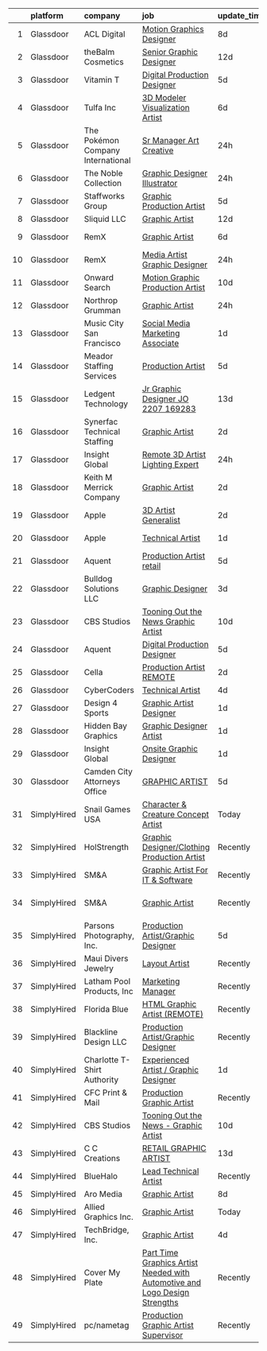 

|    | platform    | company                           | job                                                                                                                                                                                                                                                                                                                                                                                                                                                                                                                                                                                                                                                                                                                                                                                                                                                                                                                                                                                                                                                                                                                                                                                                                                                                                                                                                                                                                | update_time   | location                |
|---:|:------------|:----------------------------------|:-------------------------------------------------------------------------------------------------------------------------------------------------------------------------------------------------------------------------------------------------------------------------------------------------------------------------------------------------------------------------------------------------------------------------------------------------------------------------------------------------------------------------------------------------------------------------------------------------------------------------------------------------------------------------------------------------------------------------------------------------------------------------------------------------------------------------------------------------------------------------------------------------------------------------------------------------------------------------------------------------------------------------------------------------------------------------------------------------------------------------------------------------------------------------------------------------------------------------------------------------------------------------------------------------------------------------------------------------------------------------------------------------------------------|:--------------|:------------------------|
|  1 | Glassdoor   | ACL Digital                       | [Motion Graphics Designer](https://www.glassdoor.com/partner/jobListing.htm?pos=112&ao=1110586&s=58&guid=0000018267a4184088bf293b565bb915&src=GD_JOB_AD&t=SR&vt=w&ea=1&cs=1_848b2ce8&cb=1659596183938&jobListingId=1008030793461&cpc=9908D8D4413DBB8A&jrtk=3-0-1g9jq863bkhpb801-1g9jq863rkbna800-041d39cda1a5b432--6NYlbfkN0Aba5oU64R_O9Kj8y6RMdSSFXuPwn88DcWu9IRDlipDHjxHIIFB0atBqVJ04z1yB39EXaH3HfJd71xDSokcWTKmhcfxdbhRrzjNjs_IzDovLb9bsEsewfUfzaqhWbzToXK_90vEZ-34TCjbCctfbqdR3ugAMy21W9gB1cg5Q3DxaFfqvGujc1GFaoIRdc_9JLetw6da0Kj3row6JcrQ95qbs-CPTwiGqgY_OFcIhryfxXzsl9km4Dz0DnzjaUsQDS7ePor63r1cn1U2DUENgL4IGcvLPCPtCBcBkb70rOAMSgsBEe_v-DRSktj5Avt4DSiNb9SmPmMGQtaC0BUV_uD1DFothnRF0d9hhI9m2ljgxwDFvgbYEdSFQ_a0oKUMWFKxkVpnzv-Jl1YCcycp9tflnDEsgud-O0A0wpRrw4RyIg0UR1YpUBh9md2Vi5_trkI2ITzDEbcpyrVrKEFuwbMyg9yWbZMsOi56XPYCola3xThK9KdWjJZAA_1Nplm6upTJZNpuz5Jchg%3D%3D)                                                                                                                                                                                                                                                                                                                                                                                                                                                                                                                                    | 8d            | Remote                  |
|  2 | Glassdoor   | theBalm Cosmetics                 | [Senior Graphic Designer](https://www.glassdoor.com/partner/jobListing.htm?pos=111&ao=1110586&s=58&guid=0000018267a4184088bf293b565bb915&src=GD_JOB_AD&t=SR&vt=w&ea=1&cs=1_413ec8e7&cb=1659596183938&jobListingId=1008023270650&cpc=47CFDC01B3F81FAC&jrtk=3-0-1g9jq863bkhpb801-1g9jq863rkbna800-3443bbd3b66a87f7--6NYlbfkN0CiwYZWsgeIGxaZVD9AijDv5Y8RBhHgWVXL7YNkINyxKjn7YTrqEzQwB_iyJwxxx3lTN6lrSZjncLtlQEJIM-o3RG-7AJazINih6hy0vg3xrkk_OT-XH6ntD2F64M9b1vJIjF-nYYsQQMLeoY5kzfmfaXFxzyRQlfy78UCbYsKhJsO5efnCWg0i4KKBz7W_F4bWtSoIY8tMsF7ks3o_A74z88w4IUDf5EW3hhbHVjxOoLRJsHpcKcKD14-LvhgFPKIyZbRJAs7hfvVIM0nNZCcDIUgfXZ3iMpp47auJKjYqR_Lk_3n9VwIJBpmUShS_u9exi0xkKqrmPXvuw5XX5b4a7nY61cr-Es_xVQfsxFrAGiiEf3y5Op_Yu4Og2veGxwAkXGQJ2tor0hlVshS6sE_X4ac63Kj8RBPETiFhmtU_--fvCpm1cmaqUwmGmLIph5VprkV_VWSfOM7nsEZnvAubJPs_iJOqkrMlATffYoyzgn4ImbiKoXrFmVwUfc_GtZo%3D)                                                                                                                                                                                                                                                                                                                                                                                                                                                                                                                                                   | 12d           | Remote                  |
|  3 | Glassdoor   | Vitamin T                         | [Digital Production Designer](https://www.glassdoor.com/partner/jobListing.htm?pos=125&ao=1110586&s=58&guid=0000018267a4184088bf293b565bb915&src=GD_JOB_AD&t=SR&vt=w&cs=1_4d76fa87&cb=1659596183941&jobListingId=1008038558203&cpc=F41FEAB56D215062&jrtk=3-0-1g9jq863bkhpb801-1g9jq863rkbna800-0b28829f4bd3d0ef--6NYlbfkN0DMrcEu7yrtATojKJA7cEzGQ3FdRGWLh0CZQInL4ECGI6k5tN82kdM0OKoro5eXmjpbPmk1f5YwH-U8sNZ9vwYDSq7NIA3v2pgwkd2khJGuQdhVP4oj6pbmLrHZ5fdsvbQpcM8qrC_W_XGQD7e-BOya_9Z7bGsf_wzHLqtA_-uZOtlBKAyxEEPMhyrswHdrEcIF8n0XCKDiCWgQmjT9gl-TNxmY_CZEcWqQIlfFQk5chIVDSv2tu1J2BI1H-_gJS1n9w8Ngd246lpsyRgOhARnIrL-0sVSRkYZfRLuwva5tFi4WPY7bCEr1x_Wnndx7luNetsETWqXpWNvUn4cdL3C_n8JgUdeFCq5Yp4Xc3gCa4L9JYViOYiu5y_vQ7_qBsC_NvUK3rdWF1_AVJGDMNsxbpjyA_RibNVyIU3YUkaAhgUvcBm4EKHumIMZEAFaxMup3cN6s_Kwqcqr36qB88uUN)                                                                                                                                                                                                                                                                                                                                                                                                                                                                                                                                                                                                  | 5d            | Remote                  |
|  4 | Glassdoor   | Tulfa Inc                         | [3D Modeler Visualization Artist](https://www.glassdoor.com/partner/jobListing.htm?pos=128&ao=1136043&s=58&guid=0000018267a4184088bf293b565bb915&src=GD_JOB_AD&t=SR&vt=w&ea=1&cs=1_73e3209a&cb=1659596183941&jobListingId=1008036719955&jrtk=3-0-1g9jq863bkhpb801-1g9jq863rkbna800-ab72be3e8d6fb9f7-)                                                                                                                                                                                                                                                                                                                                                                                                                                                                                                                                                                                                                                                                                                                                                                                                                                                                                                                                                                                                                                                                                                              | 6d            | Remote                  |
|  5 | Glassdoor   | The Pokémon Company International | [Sr  Manager  Art   Creative](https://www.glassdoor.com/partner/jobListing.htm?pos=102&ao=1110586&s=58&guid=0000018267a4184088bf293b565bb915&src=GD_JOB_AD&t=SR&vt=w&cs=1_fe80f9be&cb=1659596183935&jobListingId=1008049694354&cpc=4D489A1B82E31BBF&jrtk=3-0-1g9jq863bkhpb801-1g9jq863rkbna800-8691f45d63617bc7--6NYlbfkN0CsgUO0V2fSZxJANSxJiftVXeq1wpG4BxYFHzXoW0hPJnnKXvOitF3a4LytXYsmkihbQ8pEZsDaiHK1NzZuRe-jh5MRz6cVyFUmet3efNY1UOzIqdMCSBscwa6nfDVyP7nOIAvLxDvBbIS9yjGh0nMGvD4LoZbc0qz2LGPAPZ1HuPulX5sx8j55S-de6n8PcNXXyXsBix9kZfF-r32xISSSXyh9VVOTlslMSEp8RvgB_W2VbAzIGL9RE2noh3-Qe9dO4U6mhpBGTf5xl4Cv3pjVRcjuXtZzFkCl7eH1KPUGPWX5qvkfjQ0zyBy0sFB8IDwzkzqneq16XRLHQMCyyc584bFL1Nm7nHhi_XBOardu08hp4MJqhj92uFbgWfSUlOE7cPYymAIlEXuDUpgY1h-dRgzqC55LhWoegzKe6YpJ-DRQWv2Kd6lYtLWe7TJ0ZDPZe34r3DZk8aBgM8Gz0woNMOS9CwIL26bQqEra3DMAD6KTGWbTf96-EhMCyD-TPkrmkaRn0j1EcyDP0Wrr7wMceJ6oAkV8ilD2NcSoluxXYe5NrnEc9JOk5OrKM5xWVCnB26u7mJEgqA3P4Ilr5KC08D7WFyWHwtBpIJto_Gmm2JbzsD4Er1k2jzLhgs_LM00zzVCezi63tlDNDLo_YWKAoTRk6LkK0QKWC-612Het_FFWFxnQ9ZBWmJsx5rQBuE2l13G5oHRNfgiOo8_T2xAbO35trJlpBnl2SAYQw9zhz3GCQjEXp7Z211vPFskAayuMZ6Cp2vHpMvkz-Ip_X3qjBUofnuHLrzpcHQEalx2GDzpndFBkYPELwGoIVaLi8KBX1FEfpOUKTA7GLRU_v6FrlbidBKVST0MXkyXiIHW6t0qZuVPQaS__-5wAeWgVFBUQc7IeOBN5q4t9OsmfhWxW)                                                                                                                                  | 24h           | Bellevue, WA            |
|  6 | Glassdoor   | The Noble Collection              | [Graphic Designer Illustrator](https://www.glassdoor.com/partner/jobListing.htm?pos=105&ao=1110586&s=58&guid=0000018267a4184088bf293b565bb915&src=GD_JOB_AD&t=SR&vt=w&ea=1&cs=1_beda285d&cb=1659596183936&jobListingId=1008050241473&cpc=71532419B2302243&jrtk=3-0-1g9jq863bkhpb801-1g9jq863rkbna800-faeb56d8098e195a--6NYlbfkN0BQwH7wD2gC4RSkNIv97hJpZ1fz2K5fEvY6JqhS7ap604x0dQkWfTzFOUdK1sLnxDlNFoVuKgfe2U2-vE_gCDOWhQ8ccCjGojzEgP2sgHKmahFYv1ceStdZHV3OtjX_rrM3svPTqfuWypqkSnuC9xFnt8eTc--ky8F4VGHM5jn1SlHHA-pfPGNnFBZFY8cpN1B74PDgFkZePnsgoqauyFBh6Xr7H_ORHz61N02JRY9mu4doSCTWfxz8buriCWheVSdm5-kj48kyCWtTdBFna6d_qTbwwpIQAYGJY7XMSPkPZPGBv7Xat7qWXL4jl2W7aN-l828UVWRrqxu4a7vGF20Ayg_-jAXWmAlleOgIPo5NEu4xgUzfJBOKDDBUyKKWpHrcudcgGCunvLhFSGM8ZM1zHNZsKjzGX4rT1JEox1fWzMGAG9hee56w5MusY447F4T_5y1ziceRxtniNDGkPlyo2ePNYo9B8H2hSNWkyFYTX1sU5UMlUkc7wHPsKIOBWEpf0CMpcVyIGg%3D%3D)                                                                                                                                                                                                                                                                                                                                                                                                                                                                                                                                | 24h           | Reston, VA              |
|  7 | Glassdoor   | Staffworks Group                  | [Graphic Production Artist](https://www.glassdoor.com/partner/jobListing.htm?pos=115&ao=1110586&s=58&guid=0000018267a4184088bf293b565bb915&src=GD_JOB_AD&t=SR&vt=w&ea=1&cs=1_7dd5cb19&cb=1659596183939&jobListingId=1008038015627&cpc=4F748F1840550ABC&jrtk=3-0-1g9jq863bkhpb801-1g9jq863rkbna800-09b75c52cbba4cdc--6NYlbfkN0Cp8NIDKKcHVXj5lePxQX0TmJFif2cOVmn_ksU87BVy-Nh0mTp3OcpT_iFpGVqoccEG2CwamWJMEnmxcjoL4PDNSesc4vVozCidygp3JuG4G6fkkGEjP9GkY5n1dXTLVlxVedpPae-djbpfnZJe9BA5sd225XbrOm84QLseLv0e50CKx7Cwzt7xTxEAXnHR2cfT3c8dW8fGr8SXts6sLPKunO2iIjPHi5clPNdU1sn2FSuA99NvSgHzrFl8rccBDXfdb41jHfnK004niDhfsGa86vtb1IhXCdk4N6zCQ1G-CdpH35mz4sw0EwBOAf5SN5mB0z3odJrzb3BjSocKayTobkSTpyy4pJyP5lp-2d-L7WD5BNrq4FyYc2W4i5_NID1xKRwnUZZcjcAvBCTw6Rxou6j-mzRFtOcl5FsR2cKhoWiNZX2EqJ6kFTDRZXMNIJJT1XZfoIjerT9QbIQ8LAbW3-r5KBGQgCYLRNIuhVHkATiUlg6BGa8MllDEpCxYPFRTD_TNfkbB1tRSDJTtV87K)                                                                                                                                                                                                                                                                                                                                                                                                                                                                                                                               | 5d            | Green Bay, WI           |
|  8 | Glassdoor   | Sliquid  LLC                      | [Graphic Artist](https://www.glassdoor.com/partner/jobListing.htm?pos=109&ao=1110586&s=58&guid=0000018267a4184088bf293b565bb915&src=GD_JOB_AD&t=SR&vt=w&ea=1&cs=1_d3b3ea21&cb=1659596183937&jobListingId=1008022929441&cpc=42BEC95245890617&jrtk=3-0-1g9jq863bkhpb801-1g9jq863rkbna800-49c4cd4ee58b5291--6NYlbfkN0AxL4XJCSIpkSFElQoc1KUzmDHVTJiB4qhk3U5zkziJ5O5ZdAoPxm96k4FNah-_rkoB47EePcl73HgMX4DaSvPRfcoDCXeADc75_40atIoZkpNTCI-SrSYYv30JtvxfoJa5kgHsPbEmQm9xe2-lDg0DfBzpb2Q1rWsJ30z-iIgCETE1qxe0yNM0ZOuXiQz3P6ynF-6AVecqoJK1v4GCSwOJSlSdss8UXqblDSXBRvndFDVwaDVRP0-xGv2yJaKKXPcr-_8o-8cMUHyvk9_RGghHPY_J5uTA6v1fpFBu0-oq9XnHZ_ZUxwEcw2sdFTg6vLznHGedg_5gGMF7ImiUtM9F8AdtIKtQiPxsKdqxI5PH85Ik-aw5S9lave6f30TKiNlkncfLrcuvDid0n4A5C4l97gI6pIm00Ye1msIQssZQHp0v_oXzimL8IAFScEpfonzYkXXwUNMXojmT-vSwu_RYojMn2L4m70RCFa0fbOBJijtfjNavsXSu)                                                                                                                                                                                                                                                                                                                                                                                                                                                                                                                                                                          | 12d           | Dallas, TX              |
|  9 | Glassdoor   | RemX                              | [Graphic Artist](https://www.glassdoor.com/partner/jobListing.htm?pos=118&ao=1110586&s=58&guid=0000018267a4184088bf293b565bb915&src=GD_JOB_AD&t=SR&vt=w&ea=1&cs=1_28598f5f&cb=1659596183940&jobListingId=1008036300269&cpc=3BA4CE39D5B5DEF5&jrtk=3-0-1g9jq863bkhpb801-1g9jq863rkbna800-ee734af35bd4d38f--6NYlbfkN0CuHSGuDApGVPx9cXRLGO-izRoRBHVZoe6qYcOHefrkjjayppeLopH22wnTycBj1L48lG7gNWTkX_I466CiRM2_ymXEtKUYQHlC0ArfxJ2c1x1GtV_p71g47GOI7MnTcs4ZqWJlEzeut75h8hdEZTTMpteUh_SYIoHKonfbKeynEGRDREhrbPW5KP2pvIJ_09VbWoqRPQvh5qGKtI9GoS27hcKdtyCvcPdzDS0Aj9HzH_NFEA9ZJLAfuEwKXdQCE2DntWwrIcB3-pfXjJmEADoQ7fEysCgYabauv0A5mZSsZwDUB4fhGVskCsgMfh7cqUj6NpAWt6BdLljuNA0a86cOTlxufneBF7KXSdubv5FdlcUfc2ot-gbhp1ABvdbYrvFgeFVbEQu1ntl39riQqOvAw24bESoheLx7_L51ujZvuPEV644fVweonnrDULPi8Zd4FnPig3XBOUlHdsrtq50DxNqYekJXNQFrp54vr_STBb3zU8fekBgxbmh3oE5Bg9o_3_EJfy74rQ2w1T_vQS3XFvI7XH1U3pioTsNOpC8euzhG2Q2QEGaZieR3lP7l-0pjlca4b1VCncvTjMvglMEkGF1eFiGoloQ1RTqo_j4ztZW6vIgKguMmRVMm_8MUpZ1SsrA7ZINVD5d3xgch_tEUOXuLqWP09kQztyrjmAG9fN9Cj1Y4QG4PtFCDeU8Qx6xtFGqkhsCCmpxPgNlcC_W1zPTJStWkCS729C85fdVaa2qMFcQ7fzop5sEqmzc_rqSFamdNazMkd3O1cIlsXzSPssY85rVLUNa7K0RFRBhE9l6nymZHPNF5-34r8y59TxonpTnmLoR7s7XBiunTKwI7)                                                                                                                                                                                                          | 6d            | San Diego, CA           |
| 10 | Glassdoor   | RemX                              | [Media Artist  Graphic Designer ](https://www.glassdoor.com/partner/jobListing.htm?pos=113&ao=1110586&s=58&guid=0000018267a4184088bf293b565bb915&src=GD_JOB_AD&t=SR&vt=w&ea=1&cs=1_77c7786b&cb=1659596183939&jobListingId=1008049697127&cpc=3BA4CE39D5B5DEF5&jrtk=3-0-1g9jq863bkhpb801-1g9jq863rkbna800-f9f350c986f3d9c3--6NYlbfkN0CuHSGuDApGVPx9cXRLGO-izRoRBHVZoe6qYcOHefrkjjayppeLopH22wnTycBj1L4SU_zAvpLU0TMHs8YhxtnXgCum5CjH_1PVhYbjqEUYuPSzaK8PFxWlT7BfaV3RxXgqYXDlL0YwPuUijVRu-hP8xUHoMqi9PBDD97adys2ER7eL2yQ0g7mo37xCvqW141qJelRidf5tXVu-AXOWhkMdow2E9bOrfl552Q9ad0xEifS2CHm6Yy34apOY2SQwlRWNeK_5E4jLV-kmHO0Q4MYqyKmyzmKK7gRf2zkMPXRhYgqgK10HxC1-sxbtrpihB4CnSw1MqXOeAU8vsa0N-RVamjrMdBtsI9EEOX3sgFxx8-HFoDe7QsnP7AwFNhO04_HTZTCyruYT0go_YziHbXV0wwEhQYs0GCe1XhHvS18RtsVrmErff5UoiTHFkNDYk28WWjlVgKXaDNfiVQ40_diBRuRTEtsjX7ovVRwibP5aCeM1xNpBet2QnpgRKLaCDc2diK4Wj2XJTRSyYTV6XwUI0pMpc1uCXgvdymoneQq-koIrs6F8sI1Hp79CyPj-IvKA-QBAvk8Vv6GHVYEFWWvRBlOK0EEoGEmKoquJ11VV-gzcRTJZ6WzpaGEitb10YyZeOAJXpMdNBO27M4mU6vk4qV-piy8me8aWpxEiFl_nZmE4UngzGHqwY_ALmRqjADRtMt_Oxzng_yHyZMlHdV5tnBa34SSCxiQRN3HbPw66WYPyZ02Dk99wP33uiwdEQ3iaf2JIUd4xFLJqDQwi7vcyFdWRZ6PKf8QrNYPeEcbpV8F4Hf_HxYaAu5rObmYG2PUxAJ7WiPTvnx3rbWXdmHmW)                                                                                                                                                                                         | 24h           | Pasadena, CA            |
| 11 | Glassdoor   | Onward Search                     | [Motion Graphic Production Artist](https://www.glassdoor.com/partner/jobListing.htm?pos=114&ao=1110586&s=58&guid=0000018267a4184088bf293b565bb915&src=GD_JOB_AD&t=SR&vt=w&cs=1_a55cb4d6&cb=1659596183938&jobListingId=1008025411012&cpc=9C2286EA3771AAF6&jrtk=3-0-1g9jq863bkhpb801-1g9jq863rkbna800-660d75554043d9e8--6NYlbfkN0B7YoEZZ2QAGDyEGGmBPAUWSHc1Mt3sMCn9FehKcWA3wwfxcx19LEZnY8Y4HGhdxxo_AZCRgOeKtFgMHmjTBqCPKr2z1xDfFCQZA60oXs8OEd0TGe8T7zwfm1DOtyl3-tRvObejY_RXhkcvQtkVWJMu-aRM1B3nKo0v3OBBDgg4-K15GKFWGVB_DIqcPaX32DQpO3TEpJ5Bo3_HVXMJEupxlRgtv0tI4MhJG8ba7PLROGl88ZPDdsjDfCjmxjxNSpp4J1Y56-tn-kUOEYHL54v4F5-yEIEsrSCz4buLkoLJd7tQHCeM1DouUL1hFjpbv_e4mRPeztsnblKRwk2onYqPSLxccnO0_oqGXieQZvfifRhpHsqyOfrowRwZ5CwAkco50BZxryfYrc8BKdk-DWNYthWuKcF_1f3CPKnImqCK6QfXLBCce04fU0fKBNvNwk4s1nv_C4EZGEFLy3CMl0Ixhx-exyhmPzjiSsjFPBmDJ6I4EDJVQn2r7hWTsMVHPQnD4CQcp-XDNhKCcJTzFL3YPPtExJ3Dc7HGYkIgc1Dp7H3wEpsxHFAEWE4ECz4-70WXL_m2BMgXl0OqJpqhRVPOHhOhYdAyhP5JM4-pC-lz5sC5UAMzKKm_AOiDS7CKcQyQY2OiR_rwpU1pDut5w5fvUzKZ56cOCXxj-sDGC6FT9GEGNlddWWF7lX6oYXu38iMmVzJ3TUcJSM6NTmCGu5ChNaZ_7FKrOZdqMG872NlcQzsvSy3XXWF-FlMgKTxz3D0lZsQOpGlezp2X6PJokIu_VCvIUXEpmfQe-_ASvI-Uj84_n7nfg4RkzO_1I74nGiI7BwHfgAOo7QbpvwXm4prmvluepheiKiaWMdtSWMgBzApl5l-wx3lnTSkgChmxwIwOLvkU2nmAFJm6pn_iawVxiVU7oUZFv6Rf_enfmVsUW6AAUIGp4XTimlfh8eCym7GbisBq8eZtpcLhDgVfBKyqP5yomOEDo5Nbuc4eRkJU0pFm7zFM8PEYK5_JThEoOObB63f1fek1AQ%3D%3D) | 10d           | Sunnyvale, CA           |
| 12 | Glassdoor   | Northrop Grumman                  | [Graphic Artist](https://www.glassdoor.com/partner/jobListing.htm?pos=129&ao=1136043&s=58&guid=0000018267a4184088bf293b565bb915&src=GD_JOB_AD&t=SR&vt=w&cs=1_32ec52b9&cb=1659596183941&jobListingId=1008050719818&jrtk=3-0-1g9jq863bkhpb801-1g9jq863rkbna800-722bcacc9d702cbe-)                                                                                                                                                                                                                                                                                                                                                                                                                                                                                                                                                                                                                                                                                                                                                                                                                                                                                                                                                                                                                                                                                                                                    | 24h           | Melbourne, FL           |
| 13 | Glassdoor   | Music City San Francisco          | [Social Media Marketing Associate](https://www.glassdoor.com/partner/jobListing.htm?pos=110&ao=1110586&s=58&guid=0000018267a4184088bf293b565bb915&src=GD_JOB_AD&t=SR&vt=w&ea=1&cs=1_78a2e1c9&cb=1659596183938&jobListingId=1008048445598&cpc=8D52E76475A7E842&jrtk=3-0-1g9jq863bkhpb801-1g9jq863rkbna800-9bf7a8699e3f2c98--6NYlbfkN0B4sgMCx6OxFwnIfuB2uGSlXWAkZG2NmVwmzH_5uqGGFArWziHGrl1H4RQS1D28PK5zTkr_6YQJPn7kI7_dvcLzLgXy_0hAq-7MEEOTVnGOND2mQhSot2a7vPS7k_nr6wgL9cU9B2BKtOZ3vlxrCZYHnsIhZm-VwGZMq5IgcJzt7cfMy_ex8SkHilgd7TBcOCFKQw_flc284fahVlPdUf5ZoQUzVBL6DUrHW7agnvOeWk61pnLaBfvUO4pMR9EonbfhgjF3wOFvbOfeYJ_5WkR9D-6L_Ob7vtdUqN1hXg4dFuFpJPrjGvxnepobey83VorJs9nyFAa-s5zBl2kvTrBBvEXp18MmwNmfHBEgaZ78xwZcweu_ki2t6Xfpid3zO1z1RnOwREDGJwWiq94Q56l6QtSWoyJhSSB4r_FYfcqlJzv4vmFD8y7DVMbC17lAW-RBLWJc8PYIMGlKz03zziVmFsH4uI3sbIAH5V_mn3uQhvO0ej-Ou5_1qrBrcI31BtI%3D)                                                                                                                                                                                                                                                                                                                                                                                                                                                                                                                                          | 1d            | San Francisco, CA       |
| 14 | Glassdoor   | Meador Staffing Services          | [Production Artist](https://www.glassdoor.com/partner/jobListing.htm?pos=117&ao=1110586&s=58&guid=0000018267a4184088bf293b565bb915&src=GD_JOB_AD&t=SR&vt=w&ea=1&cs=1_86a93125&cb=1659596183939&jobListingId=1008038473452&cpc=9C2286EA3771AAF6&jrtk=3-0-1g9jq863bkhpb801-1g9jq863rkbna800-159c72adc70b0bc1--6NYlbfkN0DM5TvPpjQi0rJnyXH8y-iHFqdGt9Ax4_ivJpVVJhVkNEPWwq2DZg0OMI_Skq63EMqByJcdfcPjaG0T0jU1mBwyiiA9DFBoJklBqtgqVQUMDnqeIz1FscPtDm3o46eQk-r27VlwfWP3Vor12VrBj9SKp7MTNX676IlYS-NzNjNmAjbWSqFI2XD2Q4UadCizU-jb5sVU8USPDBRV2QMvi_p5XoNqRDrsD1eVxR1M3N2jphsQlt1ltvzUr-J-1Id0RE_YPFzAqgBNzrlbY4_PEOsnFDVOU8aEyXY4OlHoRUviXbiIjGHDwMiP2y5DWC36XWKUIMeWxFATLALnO6fUXV0Vq9eF6mLP5xje4ahOIUdGkb3J5wDRzDGnRYBjU1_yWq_yAPIjlNc51k58jtbcKFALPWRk91ct0rrn2CrhVQosbWYK1O3FvV-dXQccJMhnwzt2OJn5DdDnQsU0UrZJoCQcEE5FGGzBAqlJGEw7A2DHvV_KAHO7F6KMtSd3W85eH0g%3D)                                                                                                                                                                                                                                                                                                                                                                                                                                                                                                                                                         | 5d            | Alvin, TX               |
| 15 | Glassdoor   | Ledgent Technology                | [Jr Graphic Designer  JO 2207 169283 ](https://www.glassdoor.com/partner/jobListing.htm?pos=126&ao=1110586&s=58&guid=0000018267a4184088bf293b565bb915&src=GD_JOB_AD&t=SR&vt=w&cs=1_9895ebf4&cb=1659596183941&jobListingId=1008020011438&cpc=3BA4CE39D5B5DEF5&jrtk=3-0-1g9jq863bkhpb801-1g9jq863rkbna800-0c9d824ff1f539d0--6NYlbfkN0BhfrGGbcblirJ0_oD-V1jJ9SBvie1turFDKTAe6KCgNxcglQf_GDNs19Mxti6n_SpG6kWkTAPOP-y5pi9QHxxuTlMPuAQAX7yRD8SmZBSYZXronnT4fNhGWoszvIp_6aZxwSjveuci1UE5s602Icy8320mlRy0wC2si8AD03ZNLl8MMS-86tbWMuMml4R6ZBZeLFpSVNkdBhSwfHKE3STDzFbg6ooJCtHfeDsVS52Vc4cQ3Tx_a-GtI7n9NcX-2VUTnuyxwDs5XiJQbKTB0oigKePDTznSZL1QcsCoqPvdZh0geq4y6XjTlJ3XCw_oBRw2LVIaDtK46dCRS-EJxXBy0P0rUwq810vaT80GrtK_2iOQBTnG5uJ9VBJa18M14zQJ3_vsdE5KmF3PSCq1QHJgQCJbtn8Z2GrwW3vTD4qteI9_8KN7AVvEDYBRMpfE_gZv60LoR8QnTO53PDefuLz-DO2PK5pol-JtY6tCxfJMGCXzP_Y5s4PpLQpusjiEO1nvJVMxiMqFYBXpvXhwSKxGHXu2jwZJqI2LrBdu3pyBqcX5bDDV_g2sSLeCblQKsFv1O_3ap9tdHKGrJO9PoEOiEAA8QrfNtyl4PRwibT0SFXSb-RI5fXp-Imz9ljxjj7j0JZX8uleL6A%3D%3D)                                                                                                                                                                                                                                                                                                                                                                                             | 13d           | San Diego, CA           |
| 16 | Glassdoor   | Synerfac Technical Staffing       | [Graphic Artist](https://www.glassdoor.com/partner/jobListing.htm?pos=116&ao=1110586&s=58&guid=0000018267a4184088bf293b565bb915&src=GD_JOB_AD&t=SR&vt=w&ea=1&cs=1_0a28bddd&cb=1659596183939&jobListingId=1008044341060&cpc=334ABAF5D42DC775&jrtk=3-0-1g9jq863bkhpb801-1g9jq863rkbna800-e08145ec15752d50--6NYlbfkN0AWw-B98R_0UeEwU7zcJb5735BlGf2oO6lNW4CSRFTjX_XWfo89Ovxa0pXywesNQXCt-jczEgbpkXb0QJcytyR-ahbKOs9RTy4yYKO-XDGYacQftQ3ganBXUzYZJ4hMd3_9r3Bi4ooQb-xAT3MesaVJwuRvZOKTZHMhUZ8AgH5h3pDImjnswqh78Kdi4wabV-hZM5Ey3Fm4_gKZDVrrP8Rj4Cd834_pz1jEfm2MsyXKvW1gXq10hp6Wiq--EQ3LmpySpf6koEy3NrQ3tJmKLSIKmlf4jCnHe-0N4uPYO7YIh2eG1BJgZ5QWNYImusYJ9DYuOQDooBMNmZwvwpUUVzIvaUtpHKyKAapba6WRuzSkn9w9JCBhItJik0sfFrw1CL83-YPZ6BUIAWjYZXKF-9h0ECFVNSAvjcsfJJOuwxD3XIIU654Ba7pSCbPUR9zmcpXcX4-pKkjF8j3c2fCCHFTWqRlk2Yv6_G19z8-5tvJl_k7Hfw-dKi0NK6RCoe8n7o_dDIeZ4Vx3zhZxH_3OpaBquAoJ-UfUe1NX7ZHPDC2F4OuqcpWrt_ATPMIDhsU3eLHwjHj5sHjgcSHgHmtT9Q07vkOHkHgjXQa83GOrDK81L1lFLHnV-GG4rtRgfTnb-N2lgjd3J7abDbNUoDfs1B0ygOCJoKpOj2uAaVt8-VymVj_W8lQIHQAZ7BqoUjqQlvdQxERobeM0Lq_FcjAj8wqUiGZ7ZHS92NocU-fn3Ku0LOhmUOK9gwNi5Lystu-8w2ps919YqeD9062-cI-W53rNASXenyeKNyrmzomriPb-r0MkGoUFJFeRZuLPpTy-fNKcHK3hOdzQvQ%3D%3D)                                                                                                                                                                                                              | 2d            | Rocky Mount, VA         |
| 17 | Glassdoor   | Insight Global                    | [Remote 3D Artist  Lighting Expert ](https://www.glassdoor.com/partner/jobListing.htm?pos=123&ao=1110586&s=58&guid=0000018267a4184088bf293b565bb915&src=GD_JOB_AD&t=SR&vt=w&cs=1_1fcd5e1d&cb=1659596183941&jobListingId=1008050104792&cpc=AC285F3A3ECA6BB0&jrtk=3-0-1g9jq863bkhpb801-1g9jq863rkbna800-07a40cd664798f6d--6NYlbfkN0BKkHZu3wF05EeDimN_p6sYpKCMArvwa95YdH7UpkaBCqc7l59ErwqcnbLPb4b2tZhUsZWRQ0wcet9YOHtd5qnB4bLl_g01TYGgZ1igupunvSz584XG-nk26onDsvjkIsWSSSjw8X40pizQyxTy2eNVjpbaagBIscjpH3nJ-QqQxRQ7KYJf_7ighAelsuqXbNyJ0pFLdO0kqZ0PpDPcFYOet5GyEmqTFr6sCFZSf6dHzWMJeiOIK7KIkkCA1ZWtdApLSCER3XV9tGHFbxN6AzpckQIQYLZk_4Bp1s8o5g1OBeuupjrmtRTVg9PNfjmUFsJClbw5tMkRtybfBDRTzRiYrpb5CybquH0-qlEQQyjGK5zJQH7b880sgmN_sDGnaiYQUcjOFRzyT483FqC7SlGhlILeKH_MJjr9vV86mKYNoq316tje9NWZKDOV9_SnO39-Y37rdrJzgcni_dXHlCL3TWDEzqaIztr4pD59nugGHzF8pvBC-oWc)                                                                                                                                                                                                                                                                                                                                                                                                                                                                                                                                                           | 24h           | Seffner, FL             |
| 18 | Glassdoor   | Keith M Merrick Company           | [Graphic Artist](https://www.glassdoor.com/partner/jobListing.htm?pos=106&ao=1110586&s=58&guid=0000018267a4184088bf293b565bb915&src=GD_JOB_AD&t=SR&vt=w&ea=1&cs=1_c81630ee&cb=1659596183936&jobListingId=1008045012417&cpc=70D6958B2CFB98E6&jrtk=3-0-1g9jq863bkhpb801-1g9jq863rkbna800-fbc22cf0e636a602--6NYlbfkN0D_KRozbKJx95I3LRYgbj09bqBDFeyQG4s8tCOB31p2DGPWouQo4S-5NX1BSA2nTw0_ORWVUgjJc-S8yLWhZu5_ezP_hvw5DvfVCLJ5c83nZ2PfVdzERVvzMldKWAupD5ygP6FzbIWw7vSB70agLNT0fBZMU_3MBSvYtHRCFNWdwXNNC92D3QOPF5qqy8-MpPmQIB9dD6d1tWYJJGMW9YrqFEX9OCAQa0RliEZPWNszvUBT9y2omCGMbG3ifVzol7pybXTiq88x62ewY05iztrlxgRJncS_qRe07RlSHiNqRIX1MN-DmnB5NHcD5rlKwjV8g7BgSzh4MwVw-47Yb5M7d2GKNgcEJ7SJNOsmPUlTQRBsTPskglwPfccH6lNqMoCv86HjO8YjW8Ksod2NH4wGFzcV_EUkxblFPAvSiDfMLxA-GAKxXbGo4DuqshucDEDsNaXxXdmMF8rujmR_tMkUni76UyJ26HiDUV8vwrtGZu6WRaAJNtIGXqHh8eH8Q012rO8cBWeuvw%3D%3D)                                                                                                                                                                                                                                                                                                                                                                                                                                                                                                                                              | 2d            | Sibley, IA              |
| 19 | Glassdoor   | Apple                             | [3D Artist Generalist](https://www.glassdoor.com/partner/jobListing.htm?pos=103&ao=1110586&s=58&guid=0000018267a4184088bf293b565bb915&src=GD_JOB_AD&t=SR&vt=w&cs=1_307e6d8c&cb=1659596183935&jobListingId=1008043315424&cpc=F41FEAB56D215062&jrtk=3-0-1g9jq863bkhpb801-1g9jq863rkbna800-1b9bc4abaa9c16ec--6NYlbfkN0BvKrLyj5gPmtZO9T8euul8TCxuuKNOtzRJOomxnwSEodTz2Bc-sPZlt2Zgji_QUXFzD7dtomGns_hR7wA5qROeh1D0sSdCcCTzAlkilmqfzZjf8ww35AV-QWcUoZrGI3Q6Gqv4YHd7SsjDwQNLX9uhCDLZdnCczIOOBDLWL-Pr7vwr90QUdXCU7V_Z-fJXpRV7MjqhbJ4ZodC1oRZcGQYz8fD93urhaUhrWIsEYC14rV4fg71e0Vyi6VgBHYLMOGit5HViN7V4FHkOaneOy3dDvoY3E2pqLFSmoNEUVjn5XmOAPPpH0ShX-LFxlfubcg5ho5d_VpD31bx4t4lzwjmS_ksKBuyQJUPH7sHVXDhYqXqTQXFjrO2SvlmX0b0lmqbpgvCkFh6IWZ0aUrJ1rXLLHiPnHE5vvA1yVyjVnrYH70NzJINCQA-eJJfDJlhz0YXhsI_Rbi-PGH_3E_YV2mW9629g4jv1hKKCnzkd0_6PurkU49IU8rZG2nzMdb8lXsv7q8Iv0cfCUX_BY-7S6jhyihv2p7JQa4714IRZLeu3XW0AfU3w7koe7fXWE8UG8khjWWZEyiAoUW4UUDLZ4dm8BcQ_xjliZwg5-LyVXyfm5FKXDM3G2_vFGLmXNC8lGPfgmgoMahfXRCU3ybZRLRCLUa4Ctu38xE2fqawb1yw1aLwnJj4kiNjyrkwwYjU50iJ-86NbYXHaVcPJ1kJ7q1C1dou0KfCw9i24U5zwC-okOGM29zZZ4OQKDNeCwulEjTk-y1w6L2Z4vhzRXg2bZe2XkGHwfXcQZtc6F76e2zxTKCuELsaWTD2-7pD8iTwoA0uBBesoVCb1ZbKm6_6dKPC5ttzvl_ulUwCkq2wVbUK_V1D1TxTlzgRPP-KYU4X_rlaC6_S99BIxOIc-xdaZYh-oHmL3IAoIhZfU0P3AJfuhp9hIsuUFpSLweKbQ_QOno64%3D)                                                                                           | 2d            | Cupertino, CA           |
| 20 | Glassdoor   | Apple                             | [Technical Artist](https://www.glassdoor.com/partner/jobListing.htm?pos=107&ao=1110586&s=58&guid=0000018267a4184088bf293b565bb915&src=GD_JOB_AD&t=SR&vt=w&cs=1_33fe0599&cb=1659596183937&jobListingId=1008049134439&cpc=F41FEAB56D215062&jrtk=3-0-1g9jq863bkhpb801-1g9jq863rkbna800-85fae6a6c4836f05--6NYlbfkN0BvKrLyj5gPmtZO9T8euul8TCxuuKNOtzRJOomxnwSEodTz2Bc-sPZl5OJ9R4TJsNd5tzvmuj0dZdRfvorjr3zd40LLU5zpu-a6g_8q0a3Uw1Xm7vBqWEagQjeAUwfe3pKpxmOKyd__zvHim9EJmOMpCzdhc1nfpeGAtXu2AZ6kBkF8QS0bs6KVNuMWGCQIVWF2_trJxgxTkyejv4obHqOGDBNATFQilMj5_essCR0eqn8x6aZHoHQRkf1beWxatH0KFDIw91qSsWKRTouBXKq5IxVMqeeqGW9CL1qb3NI6qVc0pHJFgap1qD7oRLT_NplXTP_Quv4HP00WanW25QJ-Ja9_HrSVJH3GOjxCrSufvw57yqwsHN5BgcQbTvApISUhdxUVx6AO0mRav2b5cEQcXOAi-CCgBZKE8bEXs5OF-BhuxwVscil_iEU5JDOXqrHxr5iF9npxXwBCgLELZvS01ef1zWN5UCZ9MRukI4Bb2qBgjQ73nmr3iij_RwmXsddcC7zaWyveQPWI_Xwc3yUvYbhmBejwBvBuIOvb7v1OaAXk0GYEDI57jsPDYjnQRcr0NtkoFfJkVcOB4vCXeWyYAPlbngyCSkxQ-57GNKn5eb6NlOGBrVgiyUzTYSOFJ2-8094KHNf0YMxWpqpxBbdcNcTuyoZU31P4wr--s4MAteBw09a-_BCq4__EBDSFDawXnhn_DI-2g-Yhod7lsnPZ66HspTzHFPHL9yD0xo-ykgUnuZP3ZZx9BURRCFrCQsJAvzQVkl0ku-6Ir3yCRyaHyI1sE0bFaKhHh-Cvb61vIYcjZND7mBZqlrEb3wwYhd3VZXvJ7Atsmo3CzpATqYvmQB_-Fe5xYiORCYohxgb3PWc6W6-WLTLxmMy0eXE4KWcl0dt_8BJJjjsek_C8jXVpWNZkqeNI-lAraVqj10ePoWqxPBjEXKUV)                                                                                                             | 1d            | Culver City, CA         |
| 21 | Glassdoor   | Aquent                            | [Production Artist  retail ](https://www.glassdoor.com/partner/jobListing.htm?pos=121&ao=1110586&s=58&guid=0000018267a4184088bf293b565bb915&src=GD_JOB_AD&t=SR&vt=w&cs=1_94d75083&cb=1659596183941&jobListingId=1008038667589&cpc=3DB599BF2F4828F0&jrtk=3-0-1g9jq863bkhpb801-1g9jq863rkbna800-697ac904ed02843d--6NYlbfkN0DMrcEu7yrtATojKJA7cEzGQ3FdRGWLh0CZQInL4ECGI9gD0Wolx9R2v-Aex0-GK07GDDYnO7rOFnCVBDmb_lc9L7CyvY2vvEGsBl3Bwu1pHurXICVIbvAMMJK8J6mDZef3OiTk3PLVBTq1ueUjWDvl8jb7NcLBNteqkyO-YjSwAlWtdzsgHltP7ZDkZt9JhNR7H6R5IzsXRWooQT1_W0Y2Gg8egsuUhrXsjX5Co2v9fSlwZV2wo0Z_XwB_B20HRQNlGGwmUUcmA2GQHP_z7lnCNC9_sDE7jkUZpmeyFSPldyU3DViAOZUJHZFs4EAXzaMA6o0rdpMvloshcNzpJs49pV9nx6O6IXhzky3L5PijUnqgz7hc8zpQphc8qSRawrwP06-7ZFhZnn9CJo9RbbdZcVLNAHlhUC2CqqJxLHv-0NgeSSmB2UazpMXaLjJro8g%3D)                                                                                                                                                                                                                                                                                                                                                                                                                                                                                                                                                                                                                     | 5d            | Pacific, MO             |
| 22 | Glassdoor   | Bulldog Solutions LLC             | [Graphic Designer](https://www.glassdoor.com/partner/jobListing.htm?pos=130&ao=1136043&s=58&guid=0000018267a4184088bf293b565bb915&src=GD_JOB_AD&t=SR&vt=w&ea=1&cs=1_6747ff8b&cb=1659596183942&jobListingId=1008040593625&jrtk=3-0-1g9jq863bkhpb801-1g9jq863rkbna800-92a378b6144ca980-)                                                                                                                                                                                                                                                                                                                                                                                                                                                                                                                                                                                                                                                                                                                                                                                                                                                                                                                                                                                                                                                                                                                             | 3d            | Remote                  |
| 23 | Glassdoor   | CBS Studios                       | [Tooning Out the News   Graphic Artist](https://www.glassdoor.com/partner/jobListing.htm?pos=127&ao=1136043&s=58&guid=0000018267a4184088bf293b565bb915&src=GD_JOB_AD&t=SR&vt=w&cs=1_ebd29608&cb=1659596183941&jobListingId=1008025227188&jrtk=3-0-1g9jq863bkhpb801-1g9jq863rkbna800-a5023c58ebcda7d6-)                                                                                                                                                                                                                                                                                                                                                                                                                                                                                                                                                                                                                                                                                                                                                                                                                                                                                                                                                                                                                                                                                                             | 10d           | New York, NY            |
| 24 | Glassdoor   | Aquent                            | [Digital Production Designer](https://www.glassdoor.com/partner/jobListing.htm?pos=119&ao=1110586&s=58&guid=0000018267a4184088bf293b565bb915&src=GD_JOB_AD&t=SR&vt=w&cs=1_88fa559f&cb=1659596183940&jobListingId=1008038667246&cpc=F41FEAB56D215062&jrtk=3-0-1g9jq863bkhpb801-1g9jq863rkbna800-9fd33d793e98ee79--6NYlbfkN0DMrcEu7yrtATojKJA7cEzGQ3FdRGWLh0CZQInL4ECGI9gD0Wolx9R2EDT7B77c2cQC_n058RAr6Z-T1ZvHBGLNOg9RuxyuvnXMR44rD0vOBvD98NA89S0_fqUf_QvebPaEUcEpyR71mu3ANugTbMkiEKNZmZlH4jVL5nZ8Z16JCo9bC9kuxCOP7b47QkNftpCjlOFMRxQbXHL7UwhjQj6bMl1AXD2VOA9yryOm4Th4kzCKT-UFvtNcOsGBAjnADi3yW0f_w96fppqt5nGdifdjemye0LqclEdFtszZEhb7M-tSbSE-geR_YJNY5oVX6Eht4QgTUyJmfc4Re5GA2vbMODqbVPvw8WcxTX22oQxJi3IKoU3D96wtDsQQeoNOu7k-4c5yNQB-5I2E94XeDkM4H6WcFfDUdiw9AtlrB9WKbciGNi27bXnmVzuiAM_ZyPs2VVQIiT9Q4A%3D%3D)                                                                                                                                                                                                                                                                                                                                                                                                                                                                                                                                                                                                      | 5d            | Remote                  |
| 25 | Glassdoor   | Cella                             | [Production Artist  REMOTE ](https://www.glassdoor.com/partner/jobListing.htm?pos=108&ao=1110586&s=58&guid=0000018267a4184088bf293b565bb915&src=GD_JOB_AD&t=SR&vt=w&cs=1_720cc340&cb=1659596183937&jobListingId=1008045051878&cpc=AC285F3A3ECA6BB0&jrtk=3-0-1g9jq863bkhpb801-1g9jq863rkbna800-3b1be12b10312e8f--6NYlbfkN0ABL5jwqrJX8j4-zsE1pdctockIOMh3bUiDojLxDHSgft-IBPHc-ugKxXUaFJpc9ddpyUgFYxnN723ccAh6TK-0I9BDmUBhPzTUE_HWYwyVSDMb4Di6NmNssLZujqDrDDtuzBIUH_Nm0IzEJ08Ylduml_CVEFws4GPFlu4SaZzn04FEDUtme_2kxQbk6zV0bPfx_MZs93EUeXURFHEP4noMJG1NU7mcWIrGd9ttEWwV_QzQ93XZudqCyM6Tsi519Kw4BEbWsDiJrwPy6IsxUci906gm-ZLo6sEuey5h48hUYarp9mhIMiyDcT_aztjWZiNLDY4YLj7BmL9Ps6rScQ1IKq5Ufa2Cl_tydHYCI6_i9vFTXMbPJC9eSgulm2V8quIrTbs30Bfwu3bwMtN2xRiZsu0euE_gtzqDCVYnXjxZCjthVOQoZfAnnk2nfgc3ppdet62WBMJB9sMEi6RoG6kDU9A4HHyqFqEZ4BqqakrnWqff-zEcYI-WMs0TwXfcQix0vmuOkBkUQfxkfoI0MFD8Ti2mpnaS93nxbxlI5cIORXUeGx1uTKEekuHoXvGlKHzUEleX3JNk5DMOHz1GihdDLUBNo0FP7bHyOPvZo3JoTcBV5_m4dpKxncfD0A_sYkYEtBwYmox0KaAGmsb2u_z9h_o15Z2VwGhaAgbmOxxneE3OifKfq5hE4nHuhFZ7tW5YhPYAnINlMgaBKxDLE_N6bguJKcF-fKhexoySD2JByaPyotBly3Nz)                                                                                                                                                                                                                                                                                                   | 2d            | Pittsburgh, PA          |
| 26 | Glassdoor   | CyberCoders                       | [Technical Artist](https://www.glassdoor.com/partner/jobListing.htm?pos=122&ao=1110586&s=58&guid=0000018267a4184088bf293b565bb915&src=GD_JOB_AD&t=SR&vt=w&ea=1&cs=1_fd3af910&cb=1659596183941&jobListingId=1008039688521&cpc=FD1C1DA32C38CFA7&jrtk=3-0-1g9jq863bkhpb801-1g9jq863rkbna800-4e9f588ef24d6f1d--6NYlbfkN0CpFJQzrgRR8WqXWK1qKKEqALWJw739KlKqr2H-MSI4eoBlI4EFrmor2FYZMP3muM0G7vWMpAQU7S_OOPVkP7e1wziJWOrLqYpIVnzWsKEzmLEQay8h2tbI5ShDmtGdQkr1KREp3RMRQLrrqVCn5HUxYY0pK3ay7HDrFRMEluwtAi3Pq13RbRKUc0H9nR3EgjgGwAoAxn31wDHYH-k-6Y3iSJQJ4LkxfFVZKSbxjY2GlGDXqYzLjTPvU3C-dZliFcgImKwchsbgNlmPm-MMl-VqY40dUzvxltOzm06pjyw_N0D2mpsLSH119poY7Gp3d8QKyZw3mPTWIIPr2CHWuXhiqbiPU9kgmrei5xHpvd3pVJsnSg9qb28MGhmA88gp0ENlyDDj4FHPbAW3UK9ySLpbQXiBz0doFP8jzye3yjrKpw54-jTKuuavAm2_53j_u6dpD44DFwAvHOdK3-24X90F6uCx1TFdGmUrOSR0BUOAC8rNbUi9rBw-sqKKKDIv7GGMfCgOgo_T0OX9ns8MrYcjest0NpdujyxhmRsD9IJLHy4_Hpbfa_724a47X5ApY7DaBLtlzNSrvJALg6zm1v0tlJwbeauDZ1CZGOUw6mGpfrAgC7Xm4OZRRP-PhXKUc17xZ8oXABBmsUndhWWu3BW15kQC33m69pxRP-fp46xURlNAwkIEn9terbMqg7nny6G4mfZH3YwD8pDrbI4h7ozgW98Hajb35dwsYBu1bLK919X__76fO1W26uFhxqaR_2f-H1ijPD-DL1tSGNTvpFCM9P8ztB1UIA6iB9lRciHUQeS12sFD15ReLTEhUuOUQrVKWRZKTaEiGNBDv2CzjxWZEXbmNoUkyvWK1WQkg5YzsIezEM-I_GyIX3SX-IKa9STfjovsERh2yzKjm2TvnXHpyOPGtim51xOJttaO-1SML3fooMedC07KnWXVQqo3D8lTheWnffhxw7xppojQ6trm3fzsNvzSa6o%3D)                                                          | 4d            | Austin, TX              |
| 27 | Glassdoor   | Design 4 Sports                   | [Graphic Artist Designer](https://www.glassdoor.com/partner/jobListing.htm?pos=104&ao=1110586&s=58&guid=0000018267a4184088bf293b565bb915&src=GD_JOB_AD&t=SR&vt=w&ea=1&cs=1_2f44ce14&cb=1659596183936&jobListingId=1008047251754&cpc=608BEFD8E68346F1&jrtk=3-0-1g9jq863bkhpb801-1g9jq863rkbna800-5d6b1e67357195c4--6NYlbfkN0AuAjYKnBHsdkcMxrD7ZJITXxV72vImVt5xOyKRJQecNDAzsz2bnbm2BOS2wd25o-hsLgDtFML6Xrc7e_zaIdQALUJr0EQfuSu-TFrwyZqJwHsy6O3Oo0jNYVNuVmtyMsVR4l52Mnj34TophfuHYbppVnpAM4886zHzh39XgMb6alyl21xbP61QUaoSmGG-Y8sLi8Fgn87PQhsceSInoEC5G2gme4qdsELdmjOy7aFsM4GWCJa11yyOcRBXRmIETpaYxaNMeN9nT3vZCCYZNXCiVObGIBLtXIeQVtEpL7H1qS3TSHeyz7u_8FYWumOuxJJmnrFPyyo-9BMGhZUnyvsdEMQyECD9BspA6_C-ZTxGF7p1s-ScyFfJ5MnisDZxsAPc8sEmt-XmyKt7UJrVitMcgdQTiSdSw2wSYJjMpk53C50B4zJUJrovDFYz1om3DP5rdWV9sUtPJt-GFfzEGdYqIdaviX0efvxKDoqk4ckoxMBR2fEibUClLA2Jvvumli8IkujB1lVGmw%3D%3D)                                                                                                                                                                                                                                                                                                                                                                                                                                                                                                                                     | 1d            | Paola, KS               |
| 28 | Glassdoor   | Hidden Bay Graphics               | [Graphic Designer Artist](https://www.glassdoor.com/partner/jobListing.htm?pos=101&ao=1110586&s=58&guid=0000018267a4184088bf293b565bb915&src=GD_JOB_AD&t=SR&vt=w&ea=1&cs=1_229a6b07&cb=1659596183936&jobListingId=1008047414359&cpc=10100C7693495614&jrtk=3-0-1g9jq863bkhpb801-1g9jq863rkbna800-8c0ac20b4341c164--6NYlbfkN0DdNONLqhA8z6QrX6vw37qu8cGScUjPKwqVQr3YAsb4-0eBp-RYgg9wYOXF4sArEEOitpInzMlyS62yaJZ4xN3YsopoFgHSmMjV6Dsc3wpTtk5_fdgNWVKYhJS0evgqeRt6ZZ-Mmy7gqBmbImx9jRWN4IftTQaDv7VAr_0bomTf5I2-xwjb9TYswaplrs0W_sV22mGwOrAoizM5Ez4y1g3c3TBhyDQUryU4EBdgco24ChzvLfcRFg6ld3ig4n5HxUWBZwLRvUVyuJrs-nPeyviDlvzdkXMvd_ldZOMR-fGxqPW7Op0jtr3sBDrGN2uwWFWRsb_fBYQYIJhfS69w0datlVtA35UD6-0HLmybIJy0ty1tqWlArkHru3FmRlpO9hP4_lE2kPNSzetoLOrg7dp1xnOdFamRzfMb29RsbhN9xsC6vfbfx3Gcf8heaQ59zU2nnyKQ7vRLAfe4FSD0KNHwZh8xx8xPwrGCdSqlvS1lUlKJkbIFSi9S5LmJ2o96SleS0pG7Wvvj8w%3D%3D)                                                                                                                                                                                                                                                                                                                                                                                                                                                                                                                                     | 1d            | Hayward, WI             |
| 29 | Glassdoor   | Insight Global                    | [Onsite Graphic Designer](https://www.glassdoor.com/partner/jobListing.htm?pos=124&ao=1110586&s=58&guid=0000018267a4184088bf293b565bb915&src=GD_JOB_AD&t=SR&vt=w&cs=1_53407fab&cb=1659596183941&jobListingId=1008047346115&cpc=F41FEAB56D215062&jrtk=3-0-1g9jq863bkhpb801-1g9jq863rkbna800-56b14a6766bbeec6--6NYlbfkN0BKkHZu3wF05EeDimN_p6sYpKCMArvwa95YdH7UpkaBCqc7l59ErwqcnbLPb4b2tZjl30Ha-UMv01K2x8EfIPX2ogww_8foVRZZO7oKe2MWo5t3rPz2werhOTj8lf7F4A3v_mRI426TZLqQNpuqnUagQok2dSYp6PADeOT_mWgG1nBa6ly9KBPLRWSE3hsa6F4Cz1ivmKsC4roFPw6e3eaZyNKVL_cCRCKfJ4vznLGKY-hw9xJ1Y4g7gPco2d9oc9_fmOt0hvaI9ij-uYCJlNgNplYTCpjl0vScCv9mO1t3Z7wQK_GP31ILQw4YzKwpq8ON5JK9bA91pXFfvBedvBktuLs8JXz70pPm0_Y-7qGmoXsoin4X06wxSd4jFQk0kDAP4C4YPRQ7WYtG9oJIl-TlOyq7bEVEI3WGNytmRY1NxStiwAR0ozYyso98NJIn5DSM7xd3b3vTIMt5hZi7M8InXlsXrCOX5z4p97qYLtWIBQ%3D%3D)                                                                                                                                                                                                                                                                                                                                                                                                                                                                                                                                                                          | 1d            | Seffner, FL             |
| 30 | Glassdoor   | Camden City Attorneys Office      | [GRAPHIC ARTIST](https://www.glassdoor.com/partner/jobListing.htm?pos=120&ao=1110586&s=58&guid=0000018267a4184088bf293b565bb915&src=GD_JOB_AD&t=SR&vt=w&cs=1_6d6bc44e&cb=1659596183941&jobListingId=1008038722445&cpc=0C139D4CAD5A6DB2&jrtk=3-0-1g9jq863bkhpb801-1g9jq863rkbna800-bd535b824d1b2d37--6NYlbfkN0CoZx6RZ76Kz2BC5LaLJVXH_1oYGbR7vq7wgU_JS4Ka_yE7NXZX-VTjXqlM7f-iv2sDcLAboBI5RUnYbHOUBiQPsv22LVL1NbzGuNpLk6QDHodJi0wgU-QgsVY6EoaOrxvZcLDrz1BrWzMLvAPjxH-Y8B8rOwb-txQEjveA8DJWALDhJ2NlmVN7mJVK-Dmm_9LtaFMiVfxWUPEPG6t1vIi0GjABbVBAc4HoafATUaxTjG_s-s2MvM27StkfkpOy5TineRjqojlJRfghAUm1BajuSNGMnSx4e8tE1rKXHAIHQxNcmxKdYZcD4_znEXDXASMedyq7xM8h2RjK0r_PfIhR2fJrakd3q2LEM4MIGqFjp1nqt-Rg9EMtfpyLjRSaGk9P5DHEb7EOF_adWAJDVMxQfTSM_IzqiugZF0KKSlhLK7XSYQWPFbvjw2beWuxJCQlYYqNsSVQgRDF8lwkTsgbx21F1_eUk2lUEkaM9VH9cV7PJ52m8Z__UcpJLa6qW7-DMwPeb9STpLazF3xFuA0-K-HNIcVUw4Gh0XVPAmm4Ks6hTdfCjwq1PNgashxb7Vnl6tqnr9_LiymivhGNMo4NM4AcHUlL6efQOULw0evrwkq2w_MBj-zNR1FitOub-gKZwkvAhV8drDBe3clWyEHal)                                                                                                                                                                                                                                                                                                                                                                                                               | 5d            | Camden, NJ              |
| 31 | SimplyHired | Snail Games USA                   | [Character & Creature Concept Artist](https://www.simplyhired.com/job/9zRbZWABpFZtD-rBL8gAzPB0JXUCAYloKc0z7lSteiwMJT3TMkR9Iw?q=graphic+artist)                                                                                                                                                                                                                                                                                                                                                                                                                                                                                                                                                                                                                                                                                                                                                                                                                                                                                                                                                                                                                                                                                                                                                                                                                                                                     | Today         | Remote                  |
| 32 | SimplyHired | HolStrength                       | [Graphic Designer/Clothing Production Artist](https://www.simplyhired.com/job/B4aGEKaT5zbu3bW9POCRwLNxgH8P62nFOEhpevv503efdlpLobmakg?q=graphic+artist)                                                                                                                                                                                                                                                                                                                                                                                                                                                                                                                                                                                                                                                                                                                                                                                                                                                                                                                                                                                                                                                                                                                                                                                                                                                             | Recently      | Remote                  |
| 33 | SimplyHired | SM&A                              | [Graphic Artist For IT & Software](https://www.simplyhired.com/job/kdZ8sEj7C5yol4XefN789XrmmBNO-QtDEYL8ltz8h1KdkIp3ErPT1w?q=graphic+artist)                                                                                                                                                                                                                                                                                                                                                                                                                                                                                                                                                                                                                                                                                                                                                                                                                                                                                                                                                                                                                                                                                                                                                                                                                                                                        | Recently      | Remote                  |
| 34 | SimplyHired | SM&A                              | [Graphic Artist](https://www.simplyhired.com/job/wZ7ClvBKVZgb8s4X9ZIOR6H5S_If71ZeLA3UEokFm__WPNPfugZX-Q?q=graphic+artist)                                                                                                                                                                                                                                                                                                                                                                                                                                                                                                                                                                                                                                                                                                                                                                                                                                                                                                                                                                                                                                                                                                                                                                                                                                                                                          | Recently      | Dallas, TX +4 locations |
| 35 | SimplyHired | Parsons Photography, Inc.         | [Production Artist/Graphic Designer](https://www.simplyhired.com/job/XU_Fa__KWDJ1swR8hPVH9FWC4ZnzTGcfGmh6xkDIhSOIa9USnFj44A?q=graphic+artist)                                                                                                                                                                                                                                                                                                                                                                                                                                                                                                                                                                                                                                                                                                                                                                                                                                                                                                                                                                                                                                                                                                                                                                                                                                                                      | 5d            | Wenatchee, WA           |
| 36 | SimplyHired | Maui Divers Jewelry               | [Layout Artist](https://www.simplyhired.com/job/2WcnSXprVowA6DSqK-LU1EpYU9SFcD80Tx3PyfW5B_UfEpc_V-z4EQ?q=graphic+artist)                                                                                                                                                                                                                                                                                                                                                                                                                                                                                                                                                                                                                                                                                                                                                                                                                                                                                                                                                                                                                                                                                                                                                                                                                                                                                           | Recently      | Honolulu, HI            |
| 37 | SimplyHired | Latham Pool Products, Inc         | [Marketing Manager](https://www.simplyhired.com/job/dPT9JtrjiVR5UNpO4P3Nt4vqBLTeWHFe__NZky4UZgZ-JqxxoFePxw?q=graphic+artist)                                                                                                                                                                                                                                                                                                                                                                                                                                                                                                                                                                                                                                                                                                                                                                                                                                                                                                                                                                                                                                                                                                                                                                                                                                                                                       | Recently      | Latham, NY              |
| 38 | SimplyHired | Florida Blue                      | [HTML Graphic Artist (REMOTE)](https://www.simplyhired.com/job/pmMgQEmguB_t2sxowKqVR0pBquvGn8m7qjH3dQeSzhozPnY4Ri99FQ?q=graphic+artist)                                                                                                                                                                                                                                                                                                                                                                                                                                                                                                                                                                                                                                                                                                                                                                                                                                                                                                                                                                                                                                                                                                                                                                                                                                                                            | Recently      | United States           |
| 39 | SimplyHired | Blackline Design LLC              | [Production Artist/Graphic Designer](https://www.simplyhired.com/job/hcxMXxAK3-E-8bXvVLk3Dq6hfPJ9fPTNOwU6-PgEq02X1F60OEbNXw?q=graphic+artist)                                                                                                                                                                                                                                                                                                                                                                                                                                                                                                                                                                                                                                                                                                                                                                                                                                                                                                                                                                                                                                                                                                                                                                                                                                                                      | Recently      | Remote                  |
| 40 | SimplyHired | Charlotte T-Shirt Authority       | [Experienced Artist / Graphic Designer](https://www.simplyhired.com/job/-7SNdoTmDZCsUA4WM5nYsbQ6zd6kT0wYdYOjP-M8OBq5NlvOExv6aw?q=graphic+artist)                                                                                                                                                                                                                                                                                                                                                                                                                                                                                                                                                                                                                                                                                                                                                                                                                                                                                                                                                                                                                                                                                                                                                                                                                                                                   | 1d            | Charlotte, NC           |
| 41 | SimplyHired | CFC Print & Mail                  | [Production Graphic Artist](https://www.simplyhired.com/job/OR1oWY_Nk1BbBmKjpfVC7YvBCXOr_xMoo1TPUdHeBiD5oqVWe9yRWg?q=graphic+artist)                                                                                                                                                                                                                                                                                                                                                                                                                                                                                                                                                                                                                                                                                                                                                                                                                                                                                                                                                                                                                                                                                                                                                                                                                                                                               | Recently      | Grand Prairie, TX       |
| 42 | SimplyHired | CBS Studios                       | [Tooning Out the News - Graphic Artist](https://www.simplyhired.com/job/0pQPiGwDUOmF8ktGO_eR-k_RB_bJTRQIkGpOBWzrYL8NIbQie3eoNw?q=graphic+artist)                                                                                                                                                                                                                                                                                                                                                                                                                                                                                                                                                                                                                                                                                                                                                                                                                                                                                                                                                                                                                                                                                                                                                                                                                                                                   | 10d           | New York, NY            |
| 43 | SimplyHired | C C Creations                     | [RETAIL GRAPHIC ARTIST](https://www.simplyhired.com/job/Amakj4VFkbeEzTY7lK8J9mMBgjUmSLTviz_uxiSzeXdl4GSOPgafPw?q=graphic+artist)                                                                                                                                                                                                                                                                                                                                                                                                                                                                                                                                                                                                                                                                                                                                                                                                                                                                                                                                                                                                                                                                                                                                                                                                                                                                                   | 13d           | College Station, TX     |
| 44 | SimplyHired | BlueHalo                          | [Lead Technical Artist](https://www.simplyhired.com/job/Wjuj_8GvrouGkI5GInMTsAVDyDnmD0dXLa8mRnChOYJPWpldqD68RQ?q=graphic+artist)                                                                                                                                                                                                                                                                                                                                                                                                                                                                                                                                                                                                                                                                                                                                                                                                                                                                                                                                                                                                                                                                                                                                                                                                                                                                                   | Recently      | Rockville, MD           |
| 45 | SimplyHired | Aro Media                         | [Graphic Artist](https://www.simplyhired.com/job/lRHtozgOHrnYMor0aByUuOsQ_GpKMjFy9pbmJfQQyz9C_MLJ82x5ZA?q=graphic+artist)                                                                                                                                                                                                                                                                                                                                                                                                                                                                                                                                                                                                                                                                                                                                                                                                                                                                                                                                                                                                                                                                                                                                                                                                                                                                                          | 8d            | Remote                  |
| 46 | SimplyHired | Allied Graphics Inc.              | [Graphic Artist](https://www.simplyhired.com/job/jTIiA9fYPnuposudq72Bk-eUvvk8_p0E2_0FZphlkHcbQx-tD4hPTw?q=graphic+artist)                                                                                                                                                                                                                                                                                                                                                                                                                                                                                                                                                                                                                                                                                                                                                                                                                                                                                                                                                                                                                                                                                                                                                                                                                                                                                          | Today         | Memphis, TN             |
| 47 | SimplyHired | TechBridge, Inc.                  | [Graphic Artist](https://www.simplyhired.com/job/l0IUUMkXjpqJMFneuUy77rVrZPT6f5EnoWCu90y7zPEo_MSYZOK1Tw?q=graphic+artist)                                                                                                                                                                                                                                                                                                                                                                                                                                                                                                                                                                                                                                                                                                                                                                                                                                                                                                                                                                                                                                                                                                                                                                                                                                                                                          | 4d            | Remote                  |
| 48 | SimplyHired | Cover My Plate                    | [Part Time Graphics Artist Needed with Automotive and Logo Design Strengths](https://www.simplyhired.com/job/8lYQWGJmJuZrkpkbU-liVc66E65Ebvi5kUvbm_pITIkH2Ups893ZGw?q=graphic+artist)                                                                                                                                                                                                                                                                                                                                                                                                                                                                                                                                                                                                                                                                                                                                                                                                                                                                                                                                                                                                                                                                                                                                                                                                                              | Recently      | Remote                  |
| 49 | SimplyHired | pc/nametag                        | [Production Graphic Artist Supervisor](https://www.simplyhired.com/job/fkwOmq01Zn6q_EiyKDVRqRooiHIbf0F4b8KGtilnkMdlSPJmxYtaSg?q=graphic+artist)                                                                                                                                                                                                                                                                                                                                                                                                                                                                                                                                                                                                                                                                                                                                                                                                                                                                                                                                                                                                                                                                                                                                                                                                                                                                    | Recently      | Madison, WI             |